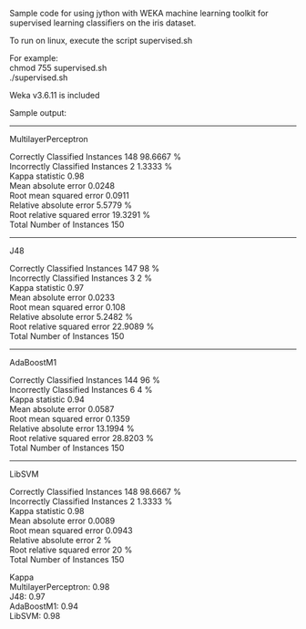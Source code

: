 
Sample code for using jython with WEKA machine learning toolkit
for supervised learning classifiers on the iris dataset.

To run on linux, execute the script supervised.sh

For example:  
chmod 755 supervised.sh  
./supervised.sh

Weka v3.6.11 is included

Sample output:

------------------------------------
MultilayerPerceptron

Correctly Classified Instances         148               98.6667 %  
Incorrectly Classified Instances         2                1.3333 %  
Kappa statistic                          0.98   
Mean absolute error                      0.0248  
Root mean squared error                  0.0911  
Relative absolute error                  5.5779 %  
Root relative squared error             19.3291 %  
Total Number of Instances              150  

------------------------------------
J48

Correctly Classified Instances         147               98      %  
Incorrectly Classified Instances         3                2      %  
Kappa statistic                          0.97   
Mean absolute error                      0.0233  
Root mean squared error                  0.108  
Relative absolute error                  5.2482 %  
Root relative squared error             22.9089 %  
Total Number of Instances              150  

------------------------------------
AdaBoostM1

Correctly Classified Instances         144               96      %  
Incorrectly Classified Instances         6                4      %  
Kappa statistic                          0.94   
Mean absolute error                      0.0587  
Root mean squared error                  0.1359  
Relative absolute error                 13.1994 %  
Root relative squared error             28.8203 %  
Total Number of Instances              150  

------------------------------------
LibSVM

Correctly Classified Instances         148               98.6667 %  
Incorrectly Classified Instances         2                1.3333 %  
Kappa statistic                          0.98   
Mean absolute error                      0.0089  
Root mean squared error                  0.0943  
Relative absolute error                  2      %  
Root relative squared error             20      %  
Total Number of Instances              150  

Kappa  
MultilayerPerceptron: 0.98  
J48: 0.97  
AdaBoostM1: 0.94  
LibSVM: 0.98  

